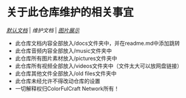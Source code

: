 # 关于此仓库维护的相关事宜

*[默认文档](README.md)*  |  *维护文档* | *[图片展示](pictures.md)*


- 此仓库文档内容全部放入/docs文件夹中，并在readme.md中添加跳转
- 此仓库音频内容全部放入/music文件夹中
- 此仓库所有图片素材放入/pictures文件夹中
- 此仓库所有视频全部放入/videos文件夹中（文件太大可以放网盘链接）
- 此仓库其他文件全部放入/old files文件夹中
- 此仓库未经允许不得改动仓库的设置
- 一切解释权归ColorFulCraft Network所有！
